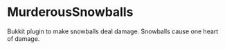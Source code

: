 MurderousSnowballs
==================

Bukkit plugin to make snowballs deal damage. Snowballs cause one heart of damage.
